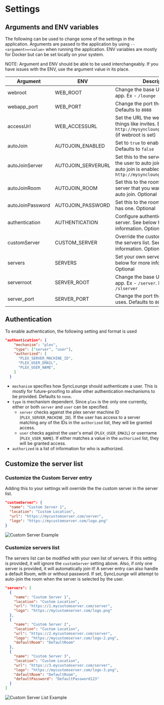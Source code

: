 # Settings

## Arguments and ENV variables

The following can be used to change some of the settings in the application. Arguments are passed to the application by using `--<argument>=<value>` when running the application. ENV variables are mostly for Docker but can be set locally on your system.

NOTE: Argument and ENV should be able to be used interchangeably. If you have issues with the ENV, use the argument value in its place.

| Argument | ENV | Description |
| ------ | ------ | ------ |
| webroot | WEB_ROOT | Change the base URL of the web app. Ex - `/lounge` |
| webapp_port | WEB_PORT | Change the port the web app uses. Defaults to `8088` |
| accessUrl | WEB_ACCESSURL | Set the URL the web app uses for things like invites. Ex - `http://mysynclounge.com/<wwbroot>` (if webroot is set) |
| autoJoin | AUTOJOIN_ENABLED | Set to `true` to enable auto joining. Defaults to `false` |
| autoJoinServer | AUTOJOIN_SERVERURL | Set this to the server URL you want the user to auto join. Required if auto join is enabled. Ex - `http://mysynclounge.com/slserver` |
| autoJoinRoom | AUTOJOIN_ROOM | Set this to the room name in the server that you want the users to auto join. Optional |
| autoJoinPassword | AUTOJOIN_PASSWORD | Set this to the room's password, if it has one. Optional |
| authentication | AUTHENTICATION | Configure authentication for the server. See below for more information. Optional |
| customServer | CUSTOM_SERVER | Override the custom server entry in the servers list. See below for more information. Optional |
| servers | SERVERS | Set your own servers list. See below for more information. Optional |
| serverroot | SERVER_ROOT | Change the base URL of the server app. Ex - `/server`. Defaults to `/slserver` |
| server_port | SERVER_PORT | Change the port the server app uses. Defaults to `8089` |

## Authentication

To enable authentication, the following setting and format is used

```json
"authentication": {
    "mechanism": "plex",
    "type": ["server", "user"],
    "authorized": [
      "PLEX_SERVER_MACHINE_ID",
      "PLEX_USER_EMAIL",
      "PLEX_USER_NAME",
    ]
  }
```

- `mechanism` specifies how SyncLounge should authenticate a user. This is mostly for future-proofing to allow other authentication mechanisms to be provided. Defaults to `none`.
- `type` is mechanism dependent. Since `plex` is the only one currently, either or both `server` and `user` can be specified.
  - `server` checks against the plex server machine ID (`PLEX_SERVER_MACHINE_ID`). If the user has access to a server matching any of the IDs in the `authorized` list, they will be granted access.
  - `user` checks against the user's email (`PLEX_USER_EMAIL`) or username (`PLEX_USER_NAME`). If either matches a value in the `authorized` list, they will be granted access.
- `authorized` is a list of information for who is authorized.

## Customize the server list

### Customize the Custom Server entry

Adding this to your settings will override the the custom server in the server list.

```json
"customServer": {
  "name": "Custom Server 1",
  "location": "Custom Location",
  "url": "https://mycustomserver.com/server",
  "logo": "https://mycustomserver.com/logo.png"
}
```

![Custom Server Example](https://user-images.githubusercontent.com/1524443/76433720-19a3f180-638b-11ea-8c20-1997728e8325.png)

### Customize servers list

The servers list can be modified with your own list of servers. If this setting is provided, it will ignore the `customServer` setting above. Also, if only one server is provided, it will automatically join it! A server entry can also handle a default Room, with or without password. If set, SyncLounge will attempt to auto-join the room when the server is selected by the user.

```json
"servers": [
  {
    "name": "Custom Server 1",
    "location": "Custom Location",
    "url": "https://1.mycustomserver.com/server",
    "logo": "https://mycustomserver.com/logo.png"
  },
  {
    "name": "Custom Server 2",
    "location": "Custom Location",
    "url": "https://2.mycustomserver.com/server",
    "logo": "https://mycustomserver.com/logo-2.png",
    "defaultRoom": "DefaultRoom"
  },
  {
    "name": "Custom Server 3",
    "location": "Custom Location",
    "url": "https://3.mycustomserver.com/server",
    "logo": "https://mycustomserver.com/logo-3.png",
    "defaultRoom": "DefaultRoom",
    "defaultPassword": "DefaultPassword123"
  }
]
```

![Custom Server List Example](https://user-images.githubusercontent.com/1524443/76433958-6daed600-638b-11ea-9cf6-41ea79182dbc.png)
